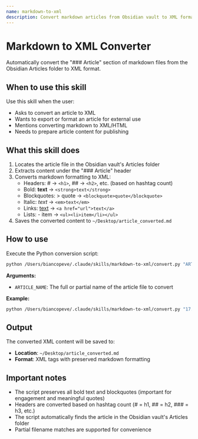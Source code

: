 ```yaml
---
name: markdown-to-xml
description: Convert markdown articles from Obsidian vault to XML format, preserving bold text, blockquotes, and header hierarchy based on hashtag count
---
```


# Markdown to XML Converter

Automatically convert the "### Article" section of markdown files from the Obsidian Articles folder to XML format.

## When to use this skill

Use this skill when the user:
- Asks to convert an article to XML
- Wants to export or format an article for external use
- Mentions converting markdown to XML/HTML
- Needs to prepare article content for publishing

## What this skill does

1. Locates the article file in the Obsidian vault's Articles folder
2. Extracts content under the "### Article" header
3. Converts markdown formatting to XML:
   - Headers: # → `<h1>`, ## → `<h2>`, etc. (based on hashtag count)
   - Bold: **text** → `<strong>text</strong>`
   - Blockquotes: > quote → `<blockquote>quote</blockquote>`
   - Italic: *text* → `<em>text</em>`
   - Links: [text](url) → `<a href="url">text</a>`
   - Lists: - item → `<ul><li>item</li></ul>`
4. Saves the converted content to `~/Desktop/article_converted.md`

## How to use

Execute the Python conversion script:

```bash
python /Users/biancopeve/.claude/skills/markdown-to-xml/convert.py "ARTICLE_NAME"
```

**Arguments:**
- `ARTICLE_NAME`: The full or partial name of the article file to convert

**Example:**
```bash
python /Users/biancopeve/.claude/skills/markdown-to-xml/convert.py "17. ProductInterview"
```

## Output

The converted XML content will be saved to:
- **Location**: `~/Desktop/article_converted.md`
- **Format**: XML tags with preserved markdown formatting

## Important notes

- The script preserves all bold text and blockquotes (important for engagement and meaningful quotes)
- Headers are converted based on hashtag count (# = h1, ## = h2, ### = h3, etc.)
- The script automatically finds the article in the Obsidian vault's Articles folder
- Partial filename matches are supported for convenience
